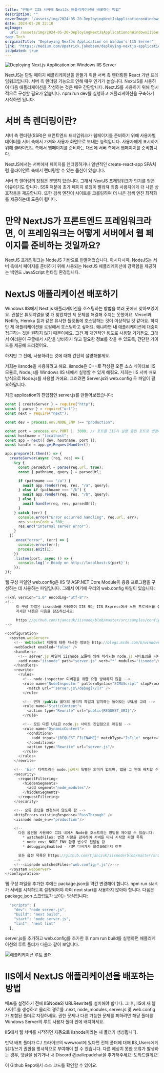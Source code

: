 ```yaml
---
title: "윈도우 IIS 서버에 NextJs 애플리케이션을 배포하는 방법"
description: ""
coverImage: "/assets/img/2024-05-20-DeployingNextJsApplicationonWindowsIISServer_0.png"
date: 2024-05-20 22:10
ogImage:
  url: /assets/img/2024-05-20-DeployingNextJsApplicationonWindowsIISServer_0.png
tag: Tech
originalTitle: "Deploying NextJs Application on Window’s IIS Server"
link: "https://medium.com/@patrick.jakobsen/deploying-nextjs-application-on-windows-iis-server-60793f416eb1"
isUpdated: true
---
```


![Deploying Next.js Application on Windows IIS Server](/assets/img/2024-05-20-DeployingNextJsApplicationonWindowsIISServer_0.png)

NextJS는 단일 페이지 애플리케이션을 만들기 위한 서버 측 렌더링된 React 기반 프레임워크입니다. 서버 측 렌더링 기능으로 인해 매우 인기가 높습니다. NextJS를 사용하여 다음 애플리케이션을 작성하는 것은 매우 간단합니다. NextJS를 사용하기 위해 명시적으로 구성할 필요가 없습니다. npm run dev를 실행하고 애플리케이션을 구축하기 시작하면 됩니다.

# 서버 측 렌더링이란?

서버 측 렌더링(SSR)은 프런트엔드 프레임워크가 웹페이지를 준비하기 위해 사용자별 데이터를 서버 측에서 가져와 사용자 화면으로 보내는 능력입니다. 사용자에게 표시하기 위해 클라이언트 측에서 웹페이지를 준비하는 대신에 서버 측에서 웹페이지를 준비합니다.

<!-- seedividend - 사각형 -->

<ins class="adsbygoogle"
     style="display:block"
     data-ad-client="ca-pub-4877378276818686"
     data-ad-slot="1898504329"
     data-ad-format="auto"
     data-full-width-responsive="true"></ins>

<script>
     (adsbygoogle = window.adsbygoogle || []).push({});
</script>

NextJS에서는 서버에서 페이지를 렌더링하거나 일반적인 create-react-app SPA처럼 클라이언트 측에서 렌더링할 수 있는 옵션이 있습니다.

서버 측 렌더링의 장점은 분명히 있습니다. 그래서 NextJS 프레임워크가 인기를 얻은 이유이기도 합니다. SSR 덕분에 초기 페이지 로딩이 빨라져 최종 사용자에게 더 나은 상호작용을 제공합니다. 또한 검색 엔진이 사이트를 크롤링하여 더 나은 검색 엔진 최적화를 제공하는데 도움이 됩니다.

# 만약 NextJS가 프론트엔드 프레임워크라면, 이 프레임워크는 어떻게 서버에서 웹 페이지를 준비하는 것일까요?

NextJS 프레임워크는 NodeJS 기반으로 만들어졌습니다. 아시다시피, NodeJS는 서버 측에서 페이지를 준비하기 위해 사용되는 NextJS 애플리케이션에 강력함을 제공하는 백엔드 JavaScript 런타임 환경입니다.

<!-- seedividend - 사각형 -->

<ins class="adsbygoogle"
     style="display:block"
     data-ad-client="ca-pub-4877378276818686"
     data-ad-slot="1898504329"
     data-ad-format="auto"
     data-full-width-responsive="true"></ins>

<script>
     (adsbygoogle = window.adsbygoogle || []).push({});
</script>

# NextJS 애플리케이션 배포하기

Windows IIS에서 Next.js 애플리케이션을 호스팅하는 방법을 여러 곳에서 찾아보았어요. 괜찮은 튜토리얼을 몇 개 찾았지만 제 문제를 해결해 주지는 못했어요. Vercel과 Netlify, Heroku 등과 같은 유사한 플랫폼에 호스팅하는 것이 이상적일 것 같아요. 하지만 제 애플리케이션을 로컬에서 호스팅하고 싶어요. 왜냐하면 내 애플리케이션에 대중이 접근하는 것을 원하지 않기 때문이에요. 그건 제 개인적인 용도로 사용할 거거든요. 그래서 여러분이 구글에서 시간을 낭비하지 않고 필요한 정보를 찾을 수 있도록, 간단한 가이드를 제공해 드리겠어요.

하지만 그 전에, 사용하려는 것에 대해 간단히 설명해볼게요.

저희는 iisnode을 사용하려고 해요. iisnode은 C++로 작성된 오픈 소스 네이티브 IIS 모듈로, Node.js를 Windows IIS 내에서 실행할 수 있게 해줘요. 저희는 IIS 서버 배포 방식으로 Node.js를 사용할 거에요. 그러려면 Server.js와 web.config 두 파일이 필요하답니다.

<!-- seedividend - 사각형 -->

<ins class="adsbygoogle"
     style="display:block"
     data-ad-client="ca-pub-4877378276818686"
     data-ad-slot="1898504329"
     data-ad-format="auto"
     data-full-width-responsive="true"></ins>

<script>
     (adsbygoogle = window.adsbygoogle || []).push({});
</script>

지금 application의 진입점인 server.js를 만들어보겠습니다:

```js
const { createServer } = require("http");
const { parse } = require("url");
const next = require("next");

const dev = process.env.NODE_ENV !== "production";

const port = process.env.PORT || 3000; // 포트를 IIS가 실행 중인 포트로 변경하세요. 기본값은 80이고 개발 중이면 3000입니다.
const hostname = "localhost";
const app = next({ dev, hostname, port });
const handle = app.getRequestHandler();

app.prepare().then(() => {
  createServer(async (req, res) => {
    try {
      const parsedUrl = parse(req.url, true);
      const { pathname, query } = parsedUrl;

      if (pathname === "/a") {
        await app.render(req, res, "/a", query);
      } else if (pathname === "/b") {
        await app.render(req, res, "/b", query);
      } else {
        await handle(req, res, parsedUrl);
      }
    } catch (err) {
      console.error("Error occurred handling", req.url, err);
      res.statusCode = 500;
      res.end("internal server error");
    }
  })
    .once("error", (err) => {
      console.error(err);
      process.exit(1);
    })
    .listen(port, async () => {
      console.log(`> Ready on http://localhost:${port}`);
    });
});
```

웹 구성 파일인 web.config은 IIS 및 ASP.NET Core Module이 응용 프로그램을 구성하는 데 사용하는 파일입니다. 그래서 여기에 우리의 web.config 파일이 있습니다:

```js
<?xml version="1.0" encoding="utf-8"?>
<!--
     이 구성 파일은 iisnode를 사용하여 IIS 또는 IIS Express에서 노드 프로세스를 실행하는 경우 필요합니다.
     자세한 내용은 다음을 참조하십시오:

     https://github.com/tjanczuk/iisnode/blob/master/src/samples/configuration/web.config
-->

<configuration>
  <system.webServer>
    <!-- WebSocket 지원에 대한 자세한 정보는 http://blogs.msdn.com/b/windowsazure/archive/2013/11/14/introduction-to-websockets-on-windows-azure-web-sites.aspx에서 확인할 수 있습니다 -->
    <webSocket enabled="false" />
    <handlers>
      <!-- server.js 파일이 iisnode 모듈에 의해 처리되는 node.js 사이트임을 나타냄 -->
      <add name="iisnode" path="server.js" verb="*" modules="iisnode"/>
    </handlers>
    <rewrite>
      <rules>
        <!-- node-inspector 디버깅을 위한 요청 방해하지 않음 -->
        <rule name="NodeInspector" patternSyntax="ECMAScript" stopProcessing="true">
          <match url="^server.js\/debug[\/]?" />
        </rule>

        <!-- 먼저 /public 폴더의 물리적 파일과 일치하는 들어오는 URL을 고려 -->
        <rule name="StaticContent">
          <action type="Rewrite" url="public{REQUEST_URI}"/>
        </rule>

        <!-- 모든 다른 URL은 node.js 사이트 진입점으로 매핑됨 -->
        <rule name="DynamicContent">
          <conditions>
            <add input="{REQUEST_FILENAME}" matchType="IsFile" negate="True"/>
          </conditions>
          <action type="Rewrite" url="server.js"/>
        </rule>
      </rules>
    </rewrite>

    <!-- 'bin' 디렉토리는 node.js에서 특별한 의미가 없으며, 앱을 그 안에 배치할 수 있음 -->
    <security>
      <requestFiltering>
        <hiddenSegments>
          <add segment="node_modules"/>
        </hiddenSegments>
      </requestFiltering>
    </security>

    <!-- 오류 응답을 변경하지 않도록 함 -->
    <httpErrors existingResponse="PassThrough" />
    <iisnode node_env="production"/>

    <!--
      다음 옵션을 사용하여 IIS 내에서 Node를 호스트하는 방법을 제어할 수 있습니다:
        * watchedFiles: 변경 사항을 감지하여 서버를 다시 시작할 파일 목록
        * node_env: NODE_ENV 환경 변수로 전달될 값
        * debuggingEnabled - 기본 디버거가 활성화되는지 여부

      모든 옵션 목록은 https://github.com/tjanczuk/iisnode/blob/master/src/samples/configuration/web.config에서 확인 가능합니다
    -->
    <!--<iisnode watchedFiles="web.config;*.js"/>-->
  </system.webServer>
</configuration>
```

<!-- seedividend - 사각형 -->

<ins class="adsbygoogle"
     style="display:block"
     data-ad-client="ca-pub-4877378276818686"
     data-ad-slot="1898504329"
     data-ad-format="auto"
     data-full-width-responsive="true"></ins>

<script>
     (adsbygoogle = window.adsbygoogle || []).push({});
</script>

웹 구성 파일을 추가한 후에는 package.json을 약간 변경해야 합니다. npm run start가 서버를 시작하도록 설정되어야 하며 next start를 사용하지 않아야 합니다. 다음은 package.json 스크립트가 보이는 방식입니다:

```js
  "scripts": {
    "dev": "node server.js",
    "build": "next build",
    "start": "node server.js",
    "lint": "next lint"
  },
```

server.js를 추가하고 web.config를 추가한 후 npm run build를 실행하면 애플리케이션의 루트 폴더가 다음과 같이 보입니다.

![애플리케이션 루트 폴더](/assets/img/2024-05-20-DeployingNextJsApplicationonWindowsIISServer_1.png)

<!-- seedividend - 사각형 -->

<ins class="adsbygoogle"
     style="display:block"
     data-ad-client="ca-pub-4877378276818686"
     data-ad-slot="1898504329"
     data-ad-format="auto"
     data-full-width-responsive="true"></ins>

<script>
     (adsbygoogle = window.adsbygoogle || []).push({});
</script>

# IIS에서 NextJS 애플리케이션을 배포하는 방법

배포를 설정하기 전에 IISNode와 URLRewrite를 설치해야 합니다. 그 후, IIS에 새 웹 사이트를 생성하고 물리적 경로를 .next, node_modules, server.js 및 web.config가 포함된 폴더로 지정하세요. 권한 문제나 다른 가능한 문제를 피하려면 해당 폴더를 Windows Server의 루트 사용자 폴더 안에 배치하세요.

IIS에서 웹 서버를 시작하면 자동으로 iisnode이라는 새 폴더가 생성됩니다.

만약 배포 폴더가 C:/ 드라이브의 wwwroot에 있다면 전체 폴더에 대해 IIS_Users에게 읽기/쓰기 권한을 명시적으로 부여해야 할 수 있습니다. 다른 예상치 못한 오류가 발생하는 경우, 댓글을 남기거나 내 Discord @pallepadehat을 추가해주세요. 도와드릴게요!

<!-- seedividend - 사각형 -->

<ins class="adsbygoogle"
     style="display:block"
     data-ad-client="ca-pub-4877378276818686"
     data-ad-slot="1898504329"
     data-ad-format="auto"
     data-full-width-responsive="true"></ins>

<script>
     (adsbygoogle = window.adsbygoogle || []).push({});
</script>

이 Github Repo에서 소스 코드를 확인할 수 있어요.
